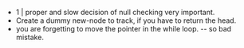 - 1 | proper and slow decision of null checking very important.
- Create a dummy new-node to track, if you have to return the head.
- you are forgetting to move the pointer in the while loop. -- so bad mistake.